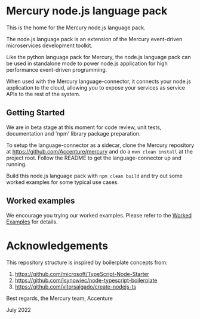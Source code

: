 # Mercury node.js language pack

This is the home for the Mercury node.js language pack.

The node.js language pack is an extension of the Mercury event-driven microservices development toolkit.

Like the python language pack for Mercury, the node.js language pack can be used in standalone mode to power node.js application for high performance event-driven programming.

When used with the Mercury language-connector, it connects your node.js application to the cloud, allowing you to expose your services as service APIs to the rest of the system.

## Getting Started

We are in beta stage at this moment for code review, unit tests, documentation and 'npm' library package preparation.

To setup the language-connector as a sidecar, clone the Mercury repository at https://github.com/Accenture/mercury and do a `mvn clean install` at the project root.
Follow the README to get the language-connector up and running.

Build this node.js language pack with `npm clean build` and try out some worked examples for some typical use cases.

## Worked examples

We encourage you trying our worked examples. Please refer to the [Worked Examples](EXAMPLES.md) for details.

# Acknowledgements

This repository structure is inspired by boilerplate concepts from:

1. https://github.com/microsoft/TypeScript-Node-Starter
2. https://github.com/jsynowiec/node-typescript-boilerplate 
3. https://github.com/vitorsalgado/create-nodejs-ts

Best regards, the Mercury team, Accenture

July 2022
